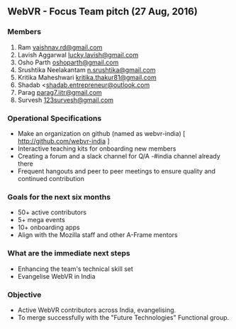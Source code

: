 ##  WebVR - Focus Team pitch (27 Aug, 2016)

### Members
  1. Ram <vaishnav.rd@gmail.com>
  2. Lavish Aggarwal <lucky.lavish@gmail.com>
  3. Osho Parth <oshoparth@gmail.com>
  4. Srushtika Neelakantam <n.srushtika@gmail.com>
  5. Kritika Maheshwari <kritika.thakur81@gmail.com>
  6. Shadab <shadab.entrepreneur@outlook.com
  7. Parag <parag7.iitr@gmail.com>
  8. Survesh <123survesh@gmail.com>
  
### Operational Specifications
  * Make an organization on github (named as webvr-india) [ http://github.com/webvr-india ]
  * Interactive teaching kits for onboarding new members
  * Creating a forum and a slack channel for Q/A -#india channel already there
  * Frequent hangouts and peer to peer meetings to ensure quality and continued contribution

### Goals for the next six months
  * 50+ active contributors
  * 5+ mega events
  * 10+ onboarding apps
  * Align with the Mozilla staff and other A-Frame mentors
  
### What are the immediate next steps
  * Enhancing the team's technical skill set
  * Evangelise WebVR in India
  
### Objective
  * Active WebVR contributors across India, evangelising.
  * To merge successfully with the "Future Technologies" Functional group.



